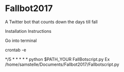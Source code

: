 # Fallbot2017
A Twitter bot that counts down the days till fall


Installation Instructions

Go into terminal

crontab -e

*/5 * * * * * python $PATH_YOUR FallBotscript.py Ex /home/samstelle/Documents/Fallbot2017/Fallbotscript.py
